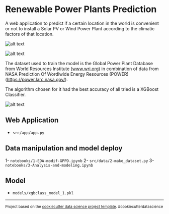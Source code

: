 Renewable Power Plants Prediction
==============================
A web application to predict if a certain location in the world is convenient or not to install a Solar PV or Wind Power Plant according to the climatic factors of that location.

![alt text](https://https://github.com/tomashbk/solar_wind_power_plants_prediction/tree/main/reports/figures/img_readme/usa_solar.jpg?raw=true)

![alt text](https://https://github.com/tomashbk/solar_wind_power_plants_prediction/tree/main/reports/figures/img_readme/arg_solar.jpg?raw=true)

The dataset used to train the model is the Global Power Plant Database from World Resources Institute (www.wri.org) in combination of data from NASA Prediction Of Wordlwide Energy Resources (POWER) (https://power.larc.nasa.gov/).

The algorithm chosen for it had the best accuracy of all tried is a XGBoost Classifier.

![alt text](https://https://github.com/tomashbk/solar_wind_power_plants_prediction/tree/main/reports/figures/img_readme/class_report.jpg?raw=true)

## Web Application
- `src/app/app.py`

## Data manipulation and model deploy
1- `notebooks/1-EDA-modif-GPPD.ipynb`
2- `src/data/2-make_dataset.py`
3- `notebooks/3-Analysis-and-modeling.ipynb`

## Model
- `models/xgbclass_model_1.pkl`


--------

<p><small>Project based on the <a target="_blank" href="https://drivendata.github.io/cookiecutter-data-science/">cookiecutter data science project template</a>. #cookiecutterdatascience</small></p>
